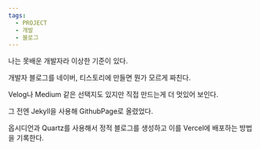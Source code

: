 ```yaml
---
tags:
  - PROJECT
  - 개발
  - 블로그
---
```

나는 못배운 개발자라 이상한 기준이 있다.

개발자 블로그를 네이버, 티스토리에 만들면 뭔가 모르게 짜친다.

Velog나 Medium 같은 선택지도 있지만 직접 만드는게 더 멋있어 보인다.

그 전엔 Jekyll을 사용해 GithubPage로 올렸었다.



 

옵시디언과 Quartz를 사용해서 정적 블로그를 생성하고 이를 Vercel에 배포하는 방법을 기록한다.

